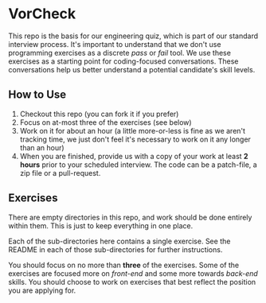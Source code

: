 # VorCheck

This repo is the basis for our engineering quiz, which is part of our standard
interview process. It's important to understand that we don't use programming
exercises as a discrete _pass_ or _fail_ tool. We use these exercises as a
starting point for coding-focused conversations. These conversations help us
better understand a potential candidate's skill levels.

## How to Use

  1. Checkout this repo (you can fork it if you prefer)
  1. Focus on at-most three of the exercises (see below)
  1. Work on it for about an hour (a little more-or-less is fine
  as we aren't tracking time, we just don't feel it's necessary
  to work on it any longer than an hour)
  1. When you are finished, provide us with a copy of your
  work at least **2 hours** prior to your scheduled interview. The code can be a patch-file, a zip file or a pull-request.
  
## Exercises

There are empty directories in this repo, and work should be done
entirely within them. This is just to keep everything in one place.

Each of the sub-directories here contains a single exercise. See the README in
each of those sub-directories for further instructions.

You should focus on no more than **three** of the exercises. Some of the
exercises are focused more on _front-end_ and some more towards _back-end_
skills. You should choose to work on exercises that best reflect the position
you are applying for.
